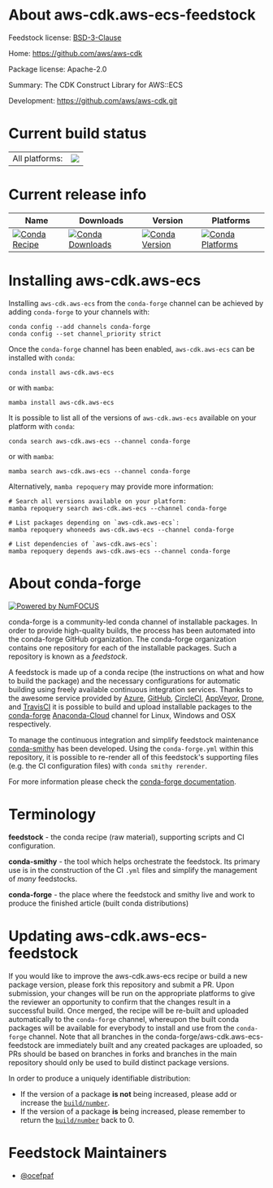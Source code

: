 About aws-cdk.aws-ecs-feedstock
===============================

Feedstock license: [BSD-3-Clause](https://github.com/conda-forge/aws-cdk.aws-ecs-feedstock/blob/main/LICENSE.txt)

Home: https://github.com/aws/aws-cdk

Package license: Apache-2.0

Summary: The CDK Construct Library for AWS::ECS

Development: https://github.com/aws/aws-cdk.git

Current build status
====================


<table><tr><td>All platforms:</td>
    <td>
      <a href="https://dev.azure.com/conda-forge/feedstock-builds/_build/latest?definitionId=19903&branchName=main">
        <img src="https://dev.azure.com/conda-forge/feedstock-builds/_apis/build/status/aws-cdk.aws-ecs-feedstock?branchName=main">
      </a>
    </td>
  </tr>
</table>

Current release info
====================

| Name | Downloads | Version | Platforms |
| --- | --- | --- | --- |
| [![Conda Recipe](https://img.shields.io/badge/recipe-aws--cdk.aws--ecs-green.svg)](https://anaconda.org/conda-forge/aws-cdk.aws-ecs) | [![Conda Downloads](https://img.shields.io/conda/dn/conda-forge/aws-cdk.aws-ecs.svg)](https://anaconda.org/conda-forge/aws-cdk.aws-ecs) | [![Conda Version](https://img.shields.io/conda/vn/conda-forge/aws-cdk.aws-ecs.svg)](https://anaconda.org/conda-forge/aws-cdk.aws-ecs) | [![Conda Platforms](https://img.shields.io/conda/pn/conda-forge/aws-cdk.aws-ecs.svg)](https://anaconda.org/conda-forge/aws-cdk.aws-ecs) |

Installing aws-cdk.aws-ecs
==========================

Installing `aws-cdk.aws-ecs` from the `conda-forge` channel can be achieved by adding `conda-forge` to your channels with:

```
conda config --add channels conda-forge
conda config --set channel_priority strict
```

Once the `conda-forge` channel has been enabled, `aws-cdk.aws-ecs` can be installed with `conda`:

```
conda install aws-cdk.aws-ecs
```

or with `mamba`:

```
mamba install aws-cdk.aws-ecs
```

It is possible to list all of the versions of `aws-cdk.aws-ecs` available on your platform with `conda`:

```
conda search aws-cdk.aws-ecs --channel conda-forge
```

or with `mamba`:

```
mamba search aws-cdk.aws-ecs --channel conda-forge
```

Alternatively, `mamba repoquery` may provide more information:

```
# Search all versions available on your platform:
mamba repoquery search aws-cdk.aws-ecs --channel conda-forge

# List packages depending on `aws-cdk.aws-ecs`:
mamba repoquery whoneeds aws-cdk.aws-ecs --channel conda-forge

# List dependencies of `aws-cdk.aws-ecs`:
mamba repoquery depends aws-cdk.aws-ecs --channel conda-forge
```


About conda-forge
=================

[![Powered by
NumFOCUS](https://img.shields.io/badge/powered%20by-NumFOCUS-orange.svg?style=flat&colorA=E1523D&colorB=007D8A)](https://numfocus.org)

conda-forge is a community-led conda channel of installable packages.
In order to provide high-quality builds, the process has been automated into the
conda-forge GitHub organization. The conda-forge organization contains one repository
for each of the installable packages. Such a repository is known as a *feedstock*.

A feedstock is made up of a conda recipe (the instructions on what and how to build
the package) and the necessary configurations for automatic building using freely
available continuous integration services. Thanks to the awesome service provided by
[Azure](https://azure.microsoft.com/en-us/services/devops/), [GitHub](https://github.com/),
[CircleCI](https://circleci.com/), [AppVeyor](https://www.appveyor.com/),
[Drone](https://cloud.drone.io/welcome), and [TravisCI](https://travis-ci.com/)
it is possible to build and upload installable packages to the
[conda-forge](https://anaconda.org/conda-forge) [Anaconda-Cloud](https://anaconda.org/)
channel for Linux, Windows and OSX respectively.

To manage the continuous integration and simplify feedstock maintenance
[conda-smithy](https://github.com/conda-forge/conda-smithy) has been developed.
Using the ``conda-forge.yml`` within this repository, it is possible to re-render all of
this feedstock's supporting files (e.g. the CI configuration files) with ``conda smithy rerender``.

For more information please check the [conda-forge documentation](https://conda-forge.org/docs/).

Terminology
===========

**feedstock** - the conda recipe (raw material), supporting scripts and CI configuration.

**conda-smithy** - the tool which helps orchestrate the feedstock.
                   Its primary use is in the construction of the CI ``.yml`` files
                   and simplify the management of *many* feedstocks.

**conda-forge** - the place where the feedstock and smithy live and work to
                  produce the finished article (built conda distributions)


Updating aws-cdk.aws-ecs-feedstock
==================================

If you would like to improve the aws-cdk.aws-ecs recipe or build a new
package version, please fork this repository and submit a PR. Upon submission,
your changes will be run on the appropriate platforms to give the reviewer an
opportunity to confirm that the changes result in a successful build. Once
merged, the recipe will be re-built and uploaded automatically to the
`conda-forge` channel, whereupon the built conda packages will be available for
everybody to install and use from the `conda-forge` channel.
Note that all branches in the conda-forge/aws-cdk.aws-ecs-feedstock are
immediately built and any created packages are uploaded, so PRs should be based
on branches in forks and branches in the main repository should only be used to
build distinct package versions.

In order to produce a uniquely identifiable distribution:
 * If the version of a package **is not** being increased, please add or increase
   the [``build/number``](https://docs.conda.io/projects/conda-build/en/latest/resources/define-metadata.html#build-number-and-string).
 * If the version of a package **is** being increased, please remember to return
   the [``build/number``](https://docs.conda.io/projects/conda-build/en/latest/resources/define-metadata.html#build-number-and-string)
   back to 0.

Feedstock Maintainers
=====================

* [@ocefpaf](https://github.com/ocefpaf/)

